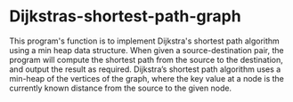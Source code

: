 # Dijkstras-shortest-path-graph

This program's function is to implement Dijkstra's shortest path algorithm using a min heap data structure. When given a source-destination pair, the program will compute the shortest path from the source to the destination, and output the result as required. Dijkstra’s shortest path algorithm uses a min-heap
of the vertices of the graph, where the key value at a node is the currently known distance from the source to the given node.
